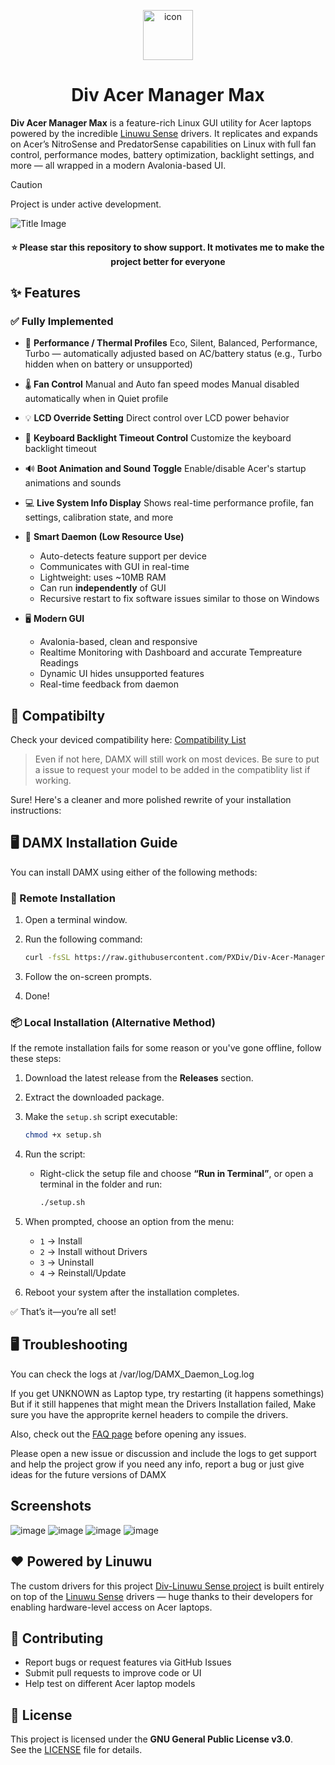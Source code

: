 <p align="center">
  <img src="https://github.com/user-attachments/assets/6d383e82-8221-438b-9d6d-a19e998fcc59" alt="icon" width="80" style="vertical-align: middle;">
</p>

<h1 align="center">
  Div Acer Manager Max
</h1>

**Div Acer Manager Max** is a feature-rich Linux GUI utility for Acer laptops powered by the incredible [Linuwu Sense](https://github.com/0x7375646F/Linuwu-Sense) drivers. It replicates and expands on Acer’s NitroSense and PredatorSense capabilities on Linux with full fan control, performance modes, battery optimization, backlight settings, and more — all wrapped in a modern Avalonia-based UI.

> [!CAUTION]
> Project is under active development.

![Title Image](https://github.com/user-attachments/assets/a60898a6-a2b8-432e-b5a2-8d0a45c63484)


<h4 align="center">
⭐ Please star this repository to show support. It motivates me to make the project better for everyone
</h4>  

## ✨ Features

### ✅ Fully Implemented

* 🔋 **Performance / Thermal Profiles**
  Eco, Silent, Balanced, Performance, Turbo — automatically adjusted based on AC/battery status
  (e.g., Turbo hidden when on battery or unsupported)

* 🌡 **Fan Control**
  Manual and Auto fan speed modes
  Manual disabled automatically when in Quiet profile

* 💡 **LCD Override Setting**
  Direct control over LCD power behavior

* 🎨 **Keyboard Backlight Timeout Control**
  Customize the keyboard backlight timeout

* 🔊 **Boot Animation and Sound Toggle**
  Enable/disable Acer's startup animations and sounds

* 💻 **Live System Info Display**
  Shows real-time performance profile, fan settings, calibration state, and more

* 🧠 **Smart Daemon (Low Resource Use)**

  * Auto-detects feature support per device
  * Communicates with GUI in real-time
  * Lightweight: uses \~10MB RAM
  * Can run **independently** of GUI
  * Recursive restart to fix software issues similar to those on Windows

* 🖥️ **Modern GUI**

  * Avalonia-based, clean and responsive
  * Realtime Monitoring with Dashboard and accurate Tempreature Readings
  * Dynamic UI hides unsupported features
  * Real-time feedback from daemon

## 🧭 Compatibilty
Check your deviced compatibility here: [Compatibility List](https://github.com/PXDiv/Div-Acer-Manager-Max/blob/main/Compatibility.md)

> Even if not here, DAMX will still work on most devices. Be sure to put a issue to request your model to be added in the compatiblity list if working.

Sure! Here's a cleaner and more polished rewrite of your installation instructions:


## 🖥️ DAMX Installation Guide

You can install DAMX using either of the following methods:


### 🔗 Remote Installation

1. Open a terminal window.

2. Run the following command:

   ```bash
   curl -fsSL https://raw.githubusercontent.com/PXDiv/Div-Acer-Manager-Max/refs/heads/main/scripts/remoteSetup.sh -o /tmp/setup.sh && sudo bash /tmp/setup.sh
   ```

3. Follow the on-screen prompts.

4. Done!



### 📦 Local Installation (Alternative Method)

If the remote installation fails for some reason or you've gone offline, follow these steps:

1. Download the latest release from the **Releases** section.

2. Extract the downloaded package.

3. Make the `setup.sh` script executable:

   ```bash
   chmod +x setup.sh
   ```

4. Run the script:

   * Right-click the setup file and choose **“Run in Terminal”**,
     or open a terminal in the folder and run:

     ```bash
     ./setup.sh
     ```

5. When prompted, choose an option from the menu:

   * `1` → Install
   * `2` → Install without Drivers
   * `3` → Uninstall
   * `4` → Reinstall/Update

6. Reboot your system after the installation completes.


✅ That’s it—you’re all set!


## 🖥️ Troubleshooting
You can check the logs at /var/log/DAMX_Daemon_Log.log

If you get UNKNOWN as Laptop type, try restarting (it happens somethings) 
But if it still happenes that might mean the Drivers Installation failed, Make sure you have the approprite kernel headers to compile the drivers.

Also, check out the [FAQ page](https://github.com/PXDiv/Div-Acer-Manager-Max/blob/main/FAQ.md) before opening any issues.

Please open a new issue or discussion and include the logs to get support and help the project grow if you need any info, report a bug or just give ideas for the future versions of DAMX

## Screenshots 
![image](https://github.com/user-attachments/assets/10d44e8c-14e4-4441-b60c-538af1840cf6)
![image](https://github.com/user-attachments/assets/89217b26-b94c-4c78-8fe8-3de2b22a7095)
![image](https://github.com/user-attachments/assets/72a7b944-5efc-4520-83b6-88069fc05723)
![image](https://github.com/user-attachments/assets/f9a9d663-70c6-482e-a0c4-15a4ea08a8d2)


## ❤️ Powered by Linuwu

The custom drivers for this project [Div-Linuwu Sense project](https://github.com/PXDiv/Div-Linuwu-Sense) is built entirely on top of the [Linuwu Sense](https://github.com/0x7375646F/Linuwu-Sense) drivers — huge thanks to their developers for enabling hardware-level access on Acer laptops.

## 🤝 Contributing

* Report bugs or request features via GitHub Issues
* Submit pull requests to improve code or UI
* Help test on different Acer laptop models



## 📄 License

This project is licensed under the **GNU General Public License v3.0**.  
See the [LICENSE](LICENSE) file for details.
